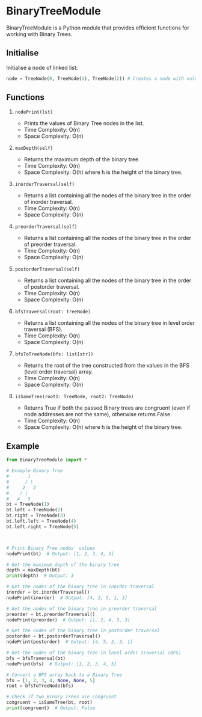 # BinaryTreeModule

BinaryTreeModule is a Python module that provides efficient functions for working with Binary Trees.

## Initialise

Initialise a node of linked list:
```python
node = TreeNode(0, TreeNode(1), TreeNode(2)) # Creates a node with value 0, with 1 and 2 as left and right nodes respectively
```

## Functions

1. `nodePrint(lst)`
   - Prints the values of Binary Tree nodes in the list.
   - Time Complexity: O(n)
   - Space Complexity: O(n)

2. `maxDepth(self)`
   - Returns the maximum depth of the binary tree.
   - Time Complexity: O(n)
   - Space Complexity: O(h) where h is the height of the binary tree.

3. `inorderTraversal(self)`
   - Returns a list containing all the nodes of the binary tree in the order of inorder traversal.
   - Time Complexity: O(n)
   - Space Complexity: O(n)

4. `preorderTraversal(self)`
   - Returns a list containing all the nodes of the binary tree in the order of preorder traversal.
   - Time Complexity: O(n)
   - Space Complexity: O(n)

5. `postorderTraversal(self)`
   - Returns a list containing all the nodes of the binary tree in the order of postorder traversal.
   - Time Complexity: O(n)
   - Space Complexity: O(n)

6. `bfsTraversal(root: TreeNode)`
   - Returns a list containing all the nodes of the binary tree in level order traversal (BFS).
   - Time Complexity: O(n)
   - Space Complexity: O(n)

7. `bfsToTreeNode(bfs: list[str])`
   - Returns the root of the tree constructed from the values in the BFS (level order traversal) array.
   - Time Complexity: O(n)
   - Space Complexity: O(n)

8. `isSameTree(root1: TreeNode, root2: TreeNode)`
   - Returns True if both the passed Binary trees are congruent (even if node addresses are not the same), otherwise returns False.
   - Time Complexity: O(n)
   - Space Complexity: O(h) where h is the height of the binary tree.

## Example

```python
from BinaryTreeModule import *

# Example Binary Tree
#       1
#      / \
#     2   3
#    / \
#   4   5
bt = TreeNode(1)
bt.left = TreeNode(2)
bt.right = TreeNode(3)
bt.left.left = TreeNode(4)
bt.left.right = TreeNode(5)



# Print Binary Tree nodes' values
nodePrint(bt)  # Output: [1, 2, 3, 4, 5]

# Get the maximum depth of the binary tree
depth = maxDepth(bt)
print(depth)  # Output: 3

# Get the nodes of the binary tree in inorder traversal
inorder = bt.inorderTraversal()
nodePrint(inorder)  # Output: [4, 2, 5, 1, 3]

# Get the nodes of the binary tree in preorder traversal
preorder = bt.preorderTraversal()
nodePrint(preorder)  # Output: [1, 2, 4, 5, 3]

# Get the nodes of the binary tree in postorder traversal
postorder = bt.postorderTraversal()
nodePrint(postorder)  # Output: [4, 5, 2, 3, 1]

# Get the nodes of the binary tree in level order traversal (BFS)
bfs = bfsTraversal(bt)
nodePrint(bfs)  # Output: [1, 2, 3, 4, 5]

# Convert a BFS array back to a Binary Tree
bfs = [1, 2, 3, 4, None, None, 5]
root = bfsToTreeNode(bfs)

# Check if two Binary Trees are congruent
congruent = isSameTree(bt, root)
print(congruent)  # Output: False